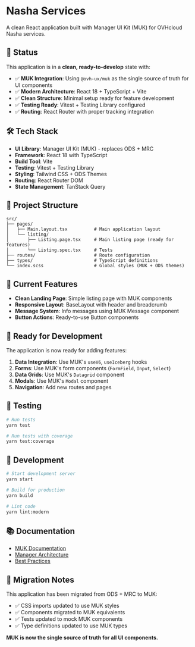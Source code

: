 # Nasha Services

A clean React application built with Manager UI Kit (MUK) for OVHcloud Nasha services.

## 🚀 Status

This application is in a **clean, ready-to-develop** state with:

- ✅ **MUK Integration**: Using `@ovh-ux/muk` as the single source of truth for UI components
- ✅ **Modern Architecture**: React 18 + TypeScript + Vite
- ✅ **Clean Structure**: Minimal setup ready for feature development
- ✅ **Testing Ready**: Vitest + Testing Library configured
- ✅ **Routing**: React Router with proper tracking integration

## 🛠️ Tech Stack

- **UI Library**: Manager UI Kit (MUK) - replaces ODS + MRC
- **Framework**: React 18 with TypeScript
- **Build Tool**: Vite
- **Testing**: Vitest + Testing Library
- **Styling**: Tailwind CSS + ODS Themes
- **Routing**: React Router DOM
- **State Management**: TanStack Query

## 📁 Project Structure

```
src/
├── pages/
│   ├── Main.layout.tsx          # Main application layout
│   └── listing/
│       ├── Listing.page.tsx     # Main listing page (ready for features)
│       └── Listing.spec.tsx     # Tests
├── routes/                      # Route configuration
├── types/                       # TypeScript definitions
└── index.scss                   # Global styles (MUK + ODS themes)
```

## 🎯 Current Features

- **Clean Landing Page**: Simple listing page with MUK components
- **Responsive Layout**: BaseLayout with header and breadcrumb
- **Message System**: Info messages using MUK Message component
- **Button Actions**: Ready-to-use Button components

## 🚧 Ready for Development

The application is now ready for adding features:

1. **Data Integration**: Use MUK's `useV6`, `useIceberg` hooks
2. **Forms**: Use MUK's form components (`FormField`, `Input`, `Select`)
3. **Data Grids**: Use MUK's `Datagrid` component
4. **Modals**: Use MUK's `Modal` component
5. **Navigation**: Add new routes and pages

## 🧪 Testing

```bash
# Run tests
yarn test

# Run tests with coverage
yarn test:coverage
```

## 🚀 Development

```bash
# Start development server
yarn start

# Build for production
yarn build

# Lint code
yarn lint:modern
```

## 📚 Documentation

- [MUK Documentation](../../../.ai-doc/20-dependencies/muk.md)
- [Manager Architecture](../../../.ai-doc/10-architecture/)
- [Best Practices](../../../.ai-doc/30-best-practices/)

## 🔄 Migration Notes

This application has been migrated from ODS + MRC to MUK:

- ✅ CSS imports updated to use MUK styles
- ✅ Components migrated to MUK equivalents
- ✅ Tests updated to mock MUK components
- ✅ Type definitions updated to use MUK types

**MUK is now the single source of truth for all UI components.**
